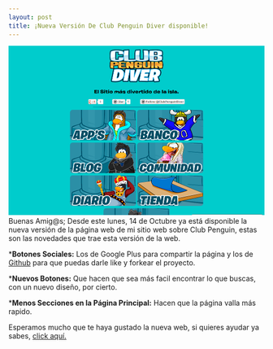```yaml
---
layout: post
title: ¡Nueva Versión De Club Penguin Diver disponible!
---
```

[![Versión 2.0](/uploads/2013/10/ClubPenguinDiver2.0.PNG)](http://penguindiver.tk)
Buenas Amig@s;
Desde este lunes, 14 de Octubre ya está disponible la nueva versión de la página web de mi sitio web sobre Club Penguin, estas son las novedades que trae esta versión de la web.

*__Botones Sociales:__ Los de Google Plus para compartir la página y los de [Github](https://github.com/mdo/github-buttons/blob/master/README.md) para que puedas darle like y forkear el proyecto.

*__Nuevos Botones:__ Que hacen que sea más facil encontrar lo que buscas, con un nuevo diseño, por cierto.

*__Menos Secciones en la Página Principal:__ Hacen que la página valla más rapido.

Esperamos mucho que te haya gustado la nueva web, si quieres ayudar ya sabes, [click aquí.](https://github.com/Galaxy42/Miguh_blog/issues/new)
